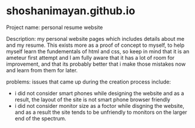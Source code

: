 # shoshanimayan.github.io
Project name: personal resume website

Description: my personal website pages which includes details about me and my resume. This exists more as a proof of concept to myself, to help myself learn the fundementals of html and css, so keep in mind that it is an ameteur first attempt and I am fully aware that it has a lot of room for improvement, and that its probably better that i make those mistakes now and learn from them for later.

problems:
 issues that came up during the creation process include:
 - i did not consider smart phones while designing the website and as a result, the layout of the site is not smart phone browser friendly
 - i did not consider monitor size as a foctor while disgning the website, and as a result the site tends to be unfriendly to monitors on the larger end of the spectrum. 

